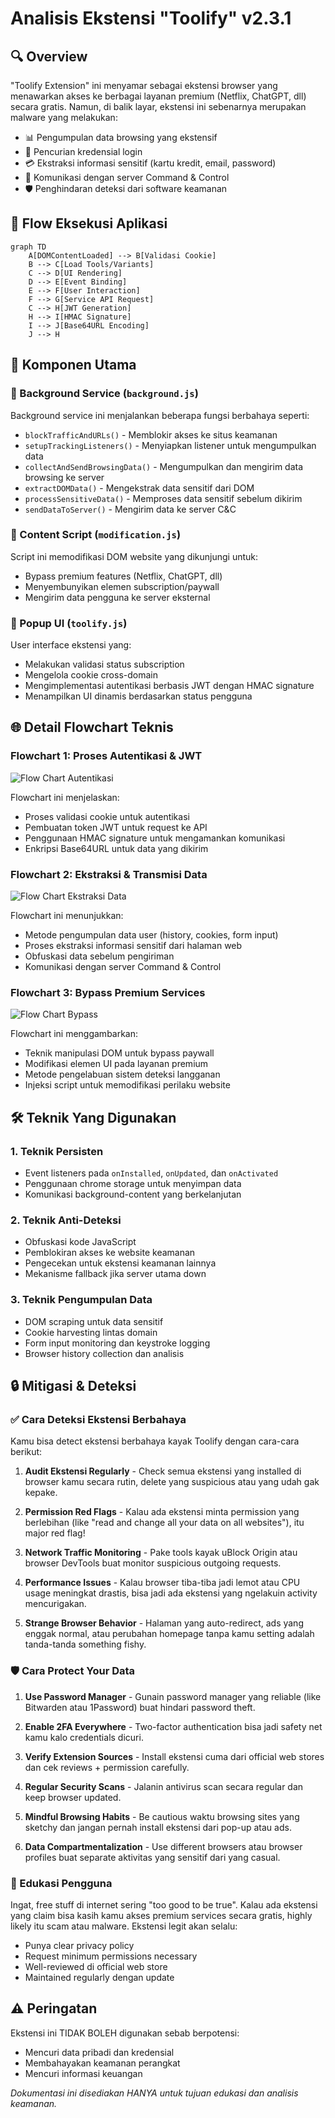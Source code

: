 # Analisis Ekstensi "Toolify" v2.3.1

## 🔍 Overview

"Toolify Extension" ini menyamar sebagai ekstensi browser yang menawarkan akses ke berbagai layanan premium (Netflix, ChatGPT, dll) secara gratis. Namun, di balik layar, ekstensi ini sebenarnya merupakan malware yang melakukan:

- 📊 Pengumpulan data browsing yang ekstensif 
- 🔑 Pencurian kredensial login
- 💳 Ekstraksi informasi sensitif (kartu kredit, email, password)
- 📡 Komunikasi dengan server Command & Control
- 🛡️ Penghindaran deteksi dari software keamanan

## 🔄 Flow Eksekusi Aplikasi

```mermaid
graph TD
    A[DOMContentLoaded] --> B[Validasi Cookie]
    B --> C[Load Tools/Variants]
    C --> D[UI Rendering]
    D --> E[Event Binding]
    E --> F[User Interaction]
    F --> G[Service API Request]
    C --> H[JWT Generation]
    H --> I[HMAC Signature]
    I --> J[Base64URL Encoding]
    J --> H
```

## 🧩 Komponen Utama

### 🔐 Background Service (`background.js`)
Background service ini menjalankan beberapa fungsi berbahaya seperti:
- `blockTrafficAndURLs()` - Memblokir akses ke situs keamanan
- `setupTrackingListeners()` - Menyiapkan listener untuk mengumpulkan data
- `collectAndSendBrowsingData()` - Mengumpulkan dan mengirim data browsing ke server
- `extractDOMData()` - Mengekstrak data sensitif dari DOM
- `processSensitiveData()` - Memproses data sensitif sebelum dikirim
- `sendDataToServer()` - Mengirim data ke server C&C

### 🔧 Content Script (`modification.js`)
Script ini memodifikasi DOM website yang dikunjungi untuk:
- Bypass premium features (Netflix, ChatGPT, dll)
- Menyembunyikan elemen subscription/paywall
- Mengirim data pengguna ke server eksternal

### 📱 Popup UI (`toolify.js`)
User interface ekstensi yang:
- Melakukan validasi status subscription
- Mengelola cookie cross-domain
- Mengimplementasi autentikasi berbasis JWT dengan HMAC signature
- Menampilkan UI dinamis berdasarkan status pengguna

## 🌐 Detail Flowchart Teknis

### Flowchart 1: Proses Autentikasi & JWT
![Flow Chart Autentikasi](Editor%20_%20Mermaid%20Chart-2025-04-22-135413.png)

Flowchart ini menjelaskan:
- Proses validasi cookie untuk autentikasi
- Pembuatan token JWT untuk request ke API
- Penggunaan HMAC signature untuk mengamankan komunikasi
- Enkripsi Base64URL untuk data yang dikirim

### Flowchart 2: Ekstraksi & Transmisi Data
![Flow Chart Ekstraksi Data](Editor%20_%20Mermaid%20Chart-2025-04-22-135525.png)

Flowchart ini menunjukkan:
- Metode pengumpulan data user (history, cookies, form input)
- Proses ekstraksi informasi sensitif dari halaman web
- Obfuskasi data sebelum pengiriman
- Komunikasi dengan server Command & Control

### Flowchart 3: Bypass Premium Services
![Flow Chart Bypass](Editor%20_%20Mermaid%20Chart-2025-04-22-135620.png)

Flowchart ini menggambarkan:
- Teknik manipulasi DOM untuk bypass paywall
- Modifikasi elemen UI pada layanan premium
- Metode pengelabuan sistem deteksi langganan
- Injeksi script untuk memodifikasi perilaku website

## 🛠️ Teknik Yang Digunakan

### 1. Teknik Persisten
- Event listeners pada `onInstalled`, `onUpdated`, dan `onActivated`
- Penggunaan chrome storage untuk menyimpan data
- Komunikasi background-content yang berkelanjutan

### 2. Teknik Anti-Deteksi
- Obfuskasi kode JavaScript
- Pemblokiran akses ke website keamanan
- Pengecekan untuk ekstensi keamanan lainnya
- Mekanisme fallback jika server utama down

### 3. Teknik Pengumpulan Data
- DOM scraping untuk data sensitif
- Cookie harvesting lintas domain
- Form input monitoring dan keystroke logging
- Browser history collection dan analisis

## 🔒 Mitigasi & Deteksi

### ✅ Cara Deteksi Ekstensi Berbahaya
Kamu bisa detect ekstensi berbahaya kayak Toolify dengan cara-cara berikut:

1. **Audit Ekstensi Regularly** - Check semua ekstensi yang installed di browser kamu secara rutin, delete yang suspicious atau yang udah gak kepake.

2. **Permission Red Flags** - Kalau ada ekstensi minta permission yang berlebihan (like "read and change all your data on all websites"), itu major red flag!

3. **Network Traffic Monitoring** - Pake tools kayak uBlock Origin atau browser DevTools buat monitor suspicious outgoing requests.

4. **Performance Issues** - Kalau browser tiba-tiba jadi lemot atau CPU usage meningkat drastis, bisa jadi ada ekstensi yang ngelakuin activity mencurigakan.

5. **Strange Browser Behavior** - Halaman yang auto-redirect, ads yang enggak normal, atau perubahan homepage tanpa kamu setting adalah tanda-tanda something fishy.

### 🛡️ Cara Protect Your Data

1. **Use Password Manager** - Gunain password manager yang reliable (like Bitwarden atau 1Password) buat hindari password theft.

2. **Enable 2FA Everywhere** - Two-factor authentication bisa jadi safety net kamu kalo credentials dicuri.

3. **Verify Extension Sources** - Install ekstensi cuma dari official web stores dan cek reviews + permission carefully.

4. **Regular Security Scans** - Jalanin antivirus scan secara regular dan keep browser updated.

5. **Mindful Browsing Habits** - Be cautious waktu browsing sites yang sketchy dan jangan pernah install ekstensi dari pop-up atau ads.

6. **Data Compartmentalization** - Use different browsers atau browser profiles buat separate aktivitas yang sensitif dari yang casual.

### 🧠 Edukasi Pengguna

Ingat, free stuff di internet sering "too good to be true". Kalau ada ekstensi yang claim bisa kasih kamu akses premium services secara gratis, highly likely itu scam atau malware. Ekstensi legit akan selalu:

- Punya clear privacy policy
- Request minimum permissions necessary
- Well-reviewed di official web store
- Maintained regularly dengan update

## ⚠️ Peringatan
Ekstensi ini TIDAK BOLEH digunakan sebab berpotensi:
- Mencuri data pribadi dan kredensial
- Membahayakan keamanan perangkat
- Mencuri informasi keuangan

*Dokumentasi ini disediakan HANYA untuk tujuan edukasi dan analisis keamanan.*

